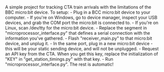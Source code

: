 A simple project for tracking CTA train arrivals with the limitations of the BBC micro:bit device.
To setup:
    - Plug in a BCC micro:bit device to your computer. 
        - If you're on Windows, go to device manager, inspect your USB devices, and grab the COM port the micro:bit is connected to.
        - If you're on Linux, scan /dev/tty for the micro:bit device.
        - Replace the segment in "microprocessor_interface.py" that defines a serial connection with the information you've gathered.
    - Flash "receiver_main.py" to that micro:bit device, and unplug it.
    - In the same port, plug in a new micro:bit device - this will be your static sending device, and will not be unplugged.
    - Request an API key from the CTA. When you get this key, replace the initialization of "KEY" in "get_station_timings.py" with that key.
    - Run "microprocessor_interface.py". The rest is automatic!

    
